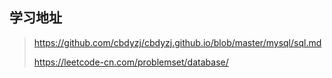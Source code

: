 ## 学习地址

> https://github.com/cbdyzj/cbdyzj.github.io/blob/master/mysql/sql.md
>
> https://leetcode-cn.com/problemset/database/

